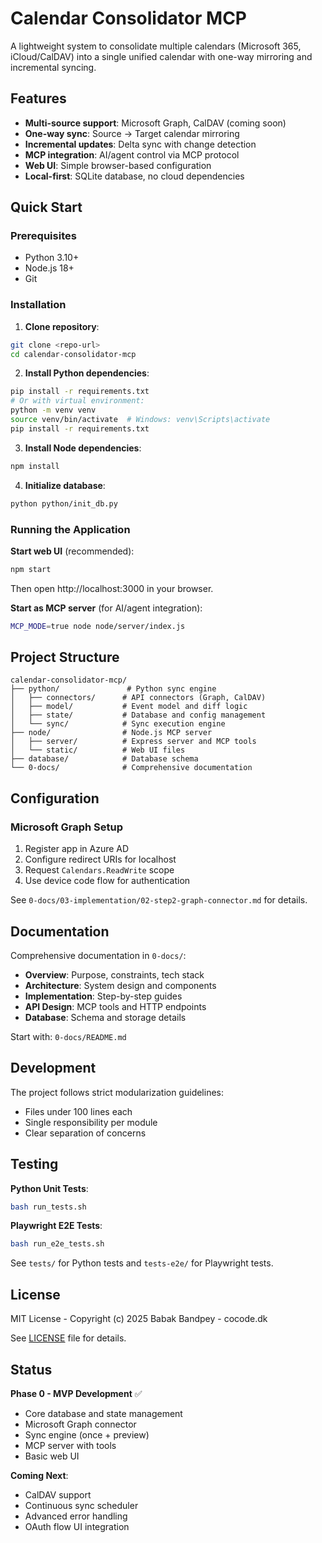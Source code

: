 # Calendar Consolidator MCP

A lightweight system to consolidate multiple calendars (Microsoft 365, iCloud/CalDAV) into a single unified calendar with one-way mirroring and incremental syncing.

## Features

- **Multi-source support**: Microsoft Graph, CalDAV (coming soon)
- **One-way sync**: Source → Target calendar mirroring
- **Incremental updates**: Delta sync with change detection
- **MCP integration**: AI/agent control via MCP protocol
- **Web UI**: Simple browser-based configuration
- **Local-first**: SQLite database, no cloud dependencies

## Quick Start

### Prerequisites

- Python 3.10+
- Node.js 18+
- Git

### Installation

1. **Clone repository**:
```bash
git clone <repo-url>
cd calendar-consolidator-mcp
```

2. **Install Python dependencies**:
```bash
pip install -r requirements.txt
# Or with virtual environment:
python -m venv venv
source venv/bin/activate  # Windows: venv\Scripts\activate
pip install -r requirements.txt
```

3. **Install Node dependencies**:
```bash
npm install
```

4. **Initialize database**:
```bash
python python/init_db.py
```

### Running the Application

**Start web UI** (recommended):
```bash
npm start
```
Then open http://localhost:3000 in your browser.

**Start as MCP server** (for AI/agent integration):
```bash
MCP_MODE=true node node/server/index.js
```

## Project Structure

```
calendar-consolidator-mcp/
├── python/               # Python sync engine
│   ├── connectors/      # API connectors (Graph, CalDAV)
│   ├── model/           # Event model and diff logic
│   ├── state/           # Database and config management
│   └── sync/            # Sync execution engine
├── node/                # Node.js MCP server
│   ├── server/          # Express server and MCP tools
│   └── static/          # Web UI files
├── database/            # Database schema
└── 0-docs/              # Comprehensive documentation
```

## Configuration

### Microsoft Graph Setup

1. Register app in Azure AD
2. Configure redirect URIs for localhost
3. Request `Calendars.ReadWrite` scope
4. Use device code flow for authentication

See `0-docs/03-implementation/02-step2-graph-connector.md` for details.

## Documentation

Comprehensive documentation in `0-docs/`:

- **Overview**: Purpose, constraints, tech stack
- **Architecture**: System design and components
- **Implementation**: Step-by-step guides
- **API Design**: MCP tools and HTTP endpoints
- **Database**: Schema and storage details

Start with: `0-docs/README.md`

## Development

The project follows strict modularization guidelines:
- Files under 100 lines each
- Single responsibility per module
- Clear separation of concerns

## Testing

**Python Unit Tests**:
```bash
bash run_tests.sh
```

**Playwright E2E Tests**:
```bash
bash run_e2e_tests.sh
```

See `tests/` for Python tests and `tests-e2e/` for Playwright tests.

## License

MIT License - Copyright (c) 2025 Babak Bandpey - cocode.dk

See [LICENSE](LICENSE) file for details.

## Status

**Phase 0 - MVP Development** ✅
- Core database and state management
- Microsoft Graph connector
- Sync engine (once + preview)
- MCP server with tools
- Basic web UI

**Coming Next**:
- CalDAV support
- Continuous sync scheduler
- Advanced error handling
- OAuth flow UI integration
